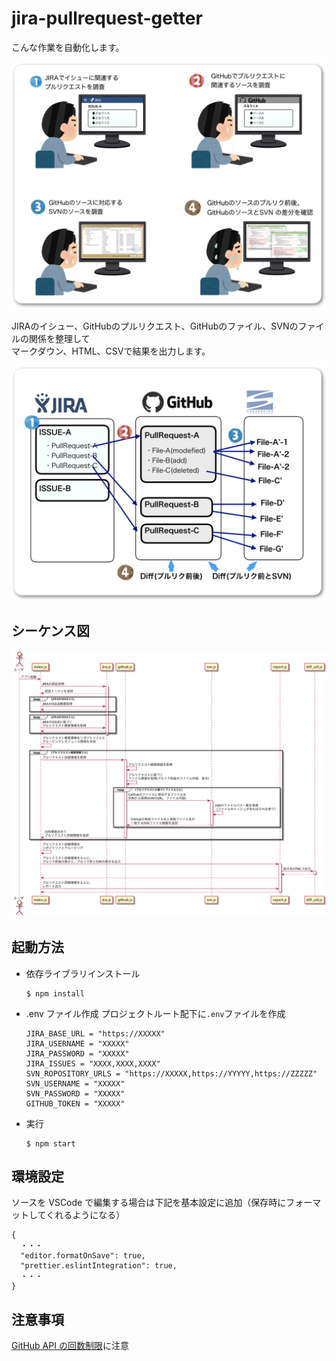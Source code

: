 # jira-pullrequest-getter
こんな作業を自動化します。

![作業概要](./image/作業概要.png)

JIRAのイシュー、GitHubのプルリクエスト、GitHubのファイル、SVNのファイルの関係を整理して<br>
マークダウン、HTML、CSVで結果を出力します。

![調査結果概要](./image/調査結果概要.png)


## シーケンス図
![シーケンス図](./image/sequence.png)

## 起動方法

- 依存ライブラリインストール

  ```
  $ npm install
  ```

- .env ファイル作成
  プロジェクトルート配下に`.env`ファイルを作成

  ```
  JIRA_BASE_URL = "https://XXXXX"
  JIRA_USERNAME = "XXXXX"
  JIRA_PASSWORD = "XXXXX"
  JIRA_ISSUES = "XXXX,XXXX,XXXX"
  SVN_ROPOSITORY_URLS = "https://XXXXX,https://YYYYY,https://ZZZZZ"
  SVN_USERNAME = "XXXXX"
  SVN_PASSWORD = "XXXXX"
  GITHUB_TOKEN = "XXXXX"
  ```

- 実行

  ```
  $ npm start
  ```

## 環境設定

ソースを VSCode で編集する場合は下記を基本設定に追加（保存時にフォーマットしてくれるようになる）

```
{
  ・・・
  "editor.formatOnSave": true,
  "prettier.eslintIntegration": true,
  ・・・
}
```

## 注意事項

[GitHub API の回数制限](https://developer.github.com/v3/#rate-limiting)に注意
